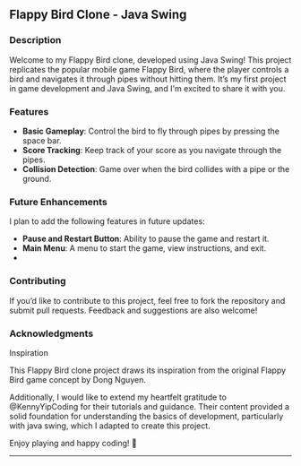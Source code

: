 ## Flappy Bird Clone - Java Swing

### Description

Welcome to my Flappy Bird clone, developed using Java Swing! This project replicates the popular mobile game Flappy Bird, where the player controls a bird and navigates it through pipes without hitting them. It’s my first project in game development and Java Swing, and I'm excited to share it with you.

### Features

- **Basic Gameplay**: Control the bird to fly through pipes by pressing the space bar.
- **Score Tracking**: Keep track of your score as you navigate through the pipes.
- **Collision Detection**: Game over when the bird collides with a pipe or the ground.

### Future Enhancements

I plan to add the following features in future updates:
- **Pause and Restart Button**: Ability to pause the game and restart it.
- **Main Menu**: A menu to start the game, view instructions, and exit.
- 


### Contributing

If you’d like to contribute to this project, feel free to fork the repository and submit pull requests. Feedback and suggestions are also welcome!

### Acknowledgments
Inspiration

This Flappy Bird clone project draws its inspiration from the original Flappy Bird game concept by Dong Nguyen.

Additionally, I would like to extend my heartfelt gratitude to @KennyYipCoding  for their  tutorials and guidance. Their content provided a solid foundation for understanding the basics of development, particularly with java swing, which I adapted to create this project.



Enjoy playing and happy coding! 🚀



---
